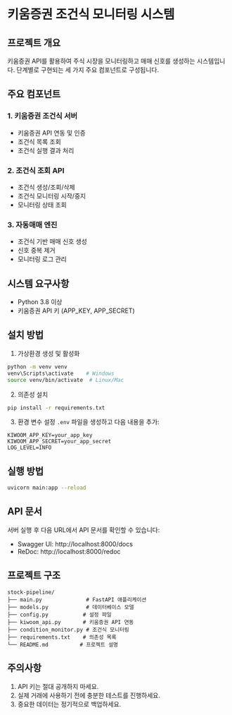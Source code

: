 # 키움증권 조건식 모니터링 시스템

## 프로젝트 개요
키움증권 API를 활용하여 주식 시장을 모니터링하고 매매 신호를 생성하는 시스템입니다. 단계별로 구현되는 세 가지 주요 컴포넌트로 구성됩니다.

## 주요 컴포넌트

### 1. 키움증권 조건식 서버
- 키움증권 API 연동 및 인증
- 조건식 목록 조회
- 조건식 실행 결과 처리

### 2. 조건식 조회 API
- 조건식 생성/조회/삭제
- 조건식 모니터링 시작/중지
- 모니터링 상태 조회

### 3. 자동매매 엔진
- 조건식 기반 매매 신호 생성
- 신호 중복 제거
- 모니터링 로그 관리

## 시스템 요구사항
- Python 3.8 이상
- 키움증권 API 키 (APP_KEY, APP_SECRET)

## 설치 방법

1. 가상환경 생성 및 활성화
```bash
python -m venv venv
venv\Scripts\activate    # Windows
source venv/bin/activate  # Linux/Mac
```

2. 의존성 설치
```bash
pip install -r requirements.txt
```

3. 환경 변수 설정
`.env` 파일을 생성하고 다음 내용을 추가:
```env
KIWOOM_APP_KEY=your_app_key
KIWOOM_APP_SECRET=your_app_secret
LOG_LEVEL=INFO
```

## 실행 방법
```bash
uvicorn main:app --reload
```

## API 문서
서버 실행 후 다음 URL에서 API 문서를 확인할 수 있습니다:
- Swagger UI: http://localhost:8000/docs
- ReDoc: http://localhost:8000/redoc

## 프로젝트 구조
```
stock-pipeline/
├── main.py              # FastAPI 애플리케이션
├── models.py            # 데이터베이스 모델
├── config.py           # 설정 파일
├── kiwoom_api.py       # 키움증권 API 연동
├── condition_monitor.py # 조건식 모니터링
├── requirements.txt    # 의존성 목록
└── README.md          # 프로젝트 설명
```

## 주의사항
1. API 키는 절대 공개하지 마세요.
2. 실제 거래에 사용하기 전에 충분한 테스트를 진행하세요.
3. 중요한 데이터는 정기적으로 백업하세요.